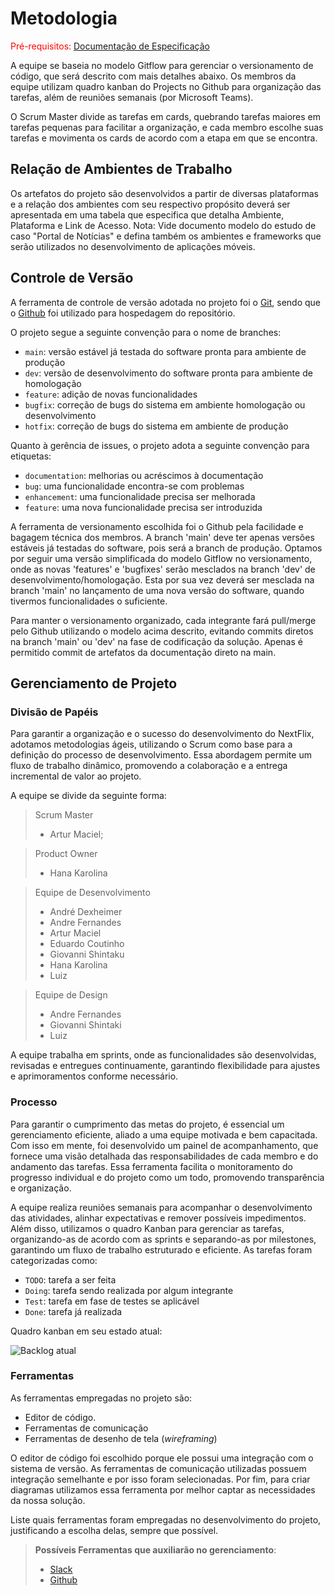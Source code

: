 
# Metodologia

<span style="color:red">Pré-requisitos: <a href="2-Especificação do Projeto.md"> Documentação de Especificação</a></span>

A equipe se baseia no modelo Gitflow para gerenciar o versionamento de código, que será descrito com mais detalhes abaixo. Os membros da equipe utilizam quadro kanban do Projects no Github para organização das tarefas, além de reuniões semanais (por Microsoft Teams).

O Scrum Master divide as tarefas em cards, quebrando tarefas maiores em tarefas pequenas para facilitar a organização, e cada membro escolhe suas tarefas e movimenta os cards de acordo com a etapa em que se encontra.

## Relação de Ambientes de Trabalho

Os artefatos do projeto são desenvolvidos a partir de diversas plataformas e a relação dos ambientes com seu respectivo propósito deverá ser apresentada em uma tabela que especifica que detalha Ambiente, Plataforma e Link de Acesso. 
Nota: Vide documento modelo do estudo de caso "Portal de Notícias" e defina também os ambientes e frameworks que serão utilizados no desenvolvimento de aplicações móveis.

## Controle de Versão

A ferramenta de controle de versão adotada no projeto foi o
[Git](https://git-scm.com/), sendo que o [Github](https://github.com)
foi utilizado para hospedagem do repositório.

O projeto segue a seguinte convenção para o nome de branches:

- `main`: versão estável já testada do software pronta para ambiente de produção
- `dev`: versão de desenvolvimento do software pronta para ambiente de homologação
- `feature`: adição de novas funcionalidades
- `bugfix`: correção de bugs do sistema em ambiente homologação ou desenvolvimento
- `hotfix`: correção de bugs do sistema em ambiente de produção

Quanto à gerência de issues, o projeto adota a seguinte convenção para
etiquetas:

- `documentation`: melhorias ou acréscimos à documentação
- `bug`: uma funcionalidade encontra-se com problemas
- `enhancement`: uma funcionalidade precisa ser melhorada
- `feature`: uma nova funcionalidade precisa ser introduzida

A ferramenta de versionamento escolhida foi o Github pela facilidade e bagagem técnica dos membros. A branch 'main' deve ter apenas versões estáveis já testadas do software, pois será a branch de produção. Optamos por seguir uma versão simplificada do modelo Gitflow no versionamento, onde as novas 'features' e 'bugfixes' serão mesclados na branch 'dev' de desenvolvimento/homologação. Esta por sua vez deverá ser mesclada na branch 'main' no lançamento de uma nova versão do software, quando tivermos funcionalidades o suficiente.

Para manter o versionamento organizado, cada integrante fará pull/merge pelo Github utilizando o modelo acima descrito, evitando commits diretos na branch 'main' ou 'dev' na fase de codificação da solução. Apenas é permitido commit de artefatos da documentação direto na main. 


## Gerenciamento de Projeto

### Divisão de Papéis

Para garantir a organização e o sucesso do desenvolvimento do NextFlix, adotamos metodologias ágeis, utilizando o Scrum como base para a definição do processo de desenvolvimento. Essa abordagem permite um fluxo de trabalho dinâmico, promovendo a colaboração e a entrega incremental de valor ao projeto.

A equipe se divide da seguinte forma:

> Scrum Master
> - Artur Maciel;

> Product Owner
> - Hana Karolina
    
> Equipe de Desenvolvimento
> - André Dexheimer
> - Andre Fernandes
> - Artur Maciel
> - Eduardo Coutinho
> - Giovanni Shintaku
> - Hana Karolina
> - Luiz

> Equipe de Design
> - Andre Fernandes
> - Giovanni Shintaki
> - Luiz

A equipe trabalha em sprints, onde as funcionalidades são desenvolvidas, revisadas e entregues continuamente, garantindo flexibilidade para ajustes e aprimoramentos conforme necessário.


### Processo

Para garantir o cumprimento das metas do projeto, é essencial um gerenciamento eficiente, aliado a uma equipe motivada e bem capacitada. Com isso em mente, foi desenvolvido um painel de acompanhamento, que fornece uma visão detalhada das responsabilidades de cada membro e do andamento das tarefas. Essa ferramenta facilita o monitoramento do progresso individual e do projeto como um todo, promovendo transparência e organização.

A equipe realiza reuniões semanais para acompanhar o desenvolvimento das atividades, alinhar expectativas e remover possíveis impedimentos. Além disso, utilizamos o quadro Kanban para gerenciar as tarefas, organizando-as de acordo com as sprints e separando-as por milestones, garantindo um fluxo de trabalho estruturado e eficiente.
As tarefas foram categorizadas como:

- `TODO`: tarefa a ser feita
- `Doing`: tarefa sendo realizada por algum integrante
- `Test`: tarefa em fase de testes se aplicável
- `Done`: tarefa já realizada

Quadro kanban em seu estado atual:

![Backlog atual](https://github.com/user-attachments/assets/c7a5de28-daad-43a6-8b5e-f2a765a19728)


### Ferramentas

As ferramentas empregadas no projeto são:

- Editor de código.
- Ferramentas de comunicação
- Ferramentas de desenho de tela (_wireframing_)

O editor de código foi escolhido porque ele possui uma integração com o sistema de versão. As ferramentas de comunicação utilizadas possuem integração semelhante e por isso foram selecionadas. Por fim, para criar diagramas utilizamos essa ferramenta por melhor captar as necessidades da nossa solução.

Liste quais ferramentas foram empregadas no desenvolvimento do projeto, justificando a escolha delas, sempre que possível.
 
> **Possíveis Ferramentas que auxiliarão no gerenciamento**: 
> - [Slack](https://slack.com/)
> - [Github](https://github.com/)
